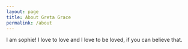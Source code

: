 ```yaml
---
layout: page
title: About Greta Grace
permalink: /about
---
```


I am sophie! I love to love and I love to be loved, if you can believe that.
